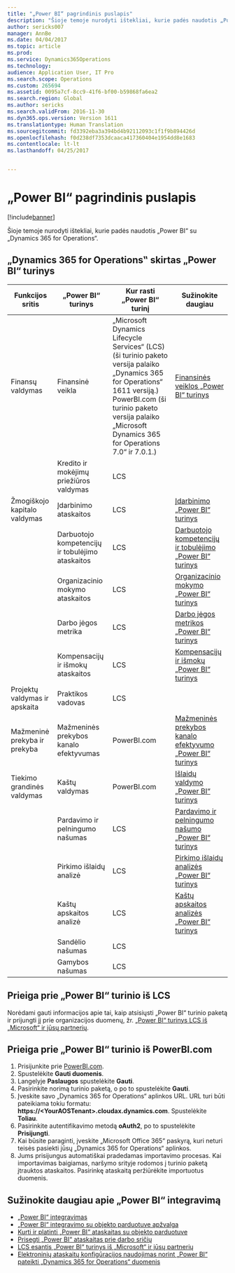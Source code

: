 ```yaml
---
title: "„Power BI“ pagrindinis puslapis"
description: "Šioje temoje nurodyti ištekliai, kurie padės naudotis „Power BI“ su „Dynamics 365 for Operations“."
author: sericks007
manager: AnnBe
ms.date: 04/04/2017
ms.topic: article
ms.prod: 
ms.service: Dynamics365Operations
ms.technology: 
audience: Application User, IT Pro
ms.search.scope: Operations
ms.custom: 265694
ms.assetid: 0095a7cf-8cc9-41f6-bf00-b59868fa6ea2
ms.search.region: Global
ms.author: sericks
ms.search.validFrom: 2016-11-30
ms.dyn365.ops.version: Version 1611
ms.translationtype: Human Translation
ms.sourcegitcommit: fd3392eba3a394bd4b92112093c1f1f9b894426d
ms.openlocfilehash: f0d238df7353dcaaca417360404e1954dd8e1683
ms.contentlocale: lt-lt
ms.lasthandoff: 04/25/2017


---
```


# <a name="power-bi-home-page"></a>„Power BI“ pagrindinis puslapis

[!include[banner](../includes/banner.md)]


Šioje temoje nurodyti ištekliai, kurie padės naudotis „Power BI“ su „Dynamics 365 for Operations“.

<a name="power-bi-content-for-dynamics-365-for-operations"></a>„Dynamics 365 for Operations‟ skirtas „Power BI“ turinys
------------------------------------------------

| **Funkcijos sritis**                  | **„Power BI“ turinys**                          | **Kur rasti „Power BI“ turinį**                                                                                                                                                                                         | **Sužinokite daugiau**                                                                                                                                                               |
|-----------------------------------|-----------------------------------------------|--------------------------------------------------------------------------------------------------------------------------------------------------------------------------------------------------------------------------------|------------------------------------------------------------------------------------------------------------------------------------------------------------------------------|
| Finansų valdymas              | Finansinė veikla                         | „Microsoft Dynamics Lifecycle Services“ (LCS) (ši turinio paketo versija palaiko „Dynamics 365 for Operations“ 1611 versiją.) PowerBI.com (ši turinio paketo versija palaiko „Microsoft Dynamics 365 for Operations 7.0“ ir 7.0.1.) | [Finansinės veiklos „Power BI“ turinys](financial-performance-power-bi-content-pack.md)                                               |
|                                   | Kredito ir mokėjimų priežiūros valdymas             | LCS                                                                                                                                                                                                                            |                                                                                                                                                                              |
| Žmogiškojo kapitalo valdymas          | Įdarbinimo ataskaitos                            | LCS                                                                                                                                                                                                                            | [Įdarbinimo „Power BI“ turinys](recruiting-analysis-power-bi-content-pack.md)                                                       |
|                                   | Darbuotojo kompetencijų ir tobulėjimo ataskaitos | LCS                                                                                                                                                                                                                            | [Darbuotojo kompetencijų ir tobulėjimo „Power BI“ turinys](employee-competencies-and-development-analysis-power-bi-content-pack.md) |
|                                   | Organizacinio mokymo ataskaitos               | LCS                                                                                                                                                                                                                            | [Organizacinio mokymo „Power BI“ turinys](organizational-training-analysis-power-bi-content-pack.md)                             |
|                                   | Darbo jėgos metrika                             | LCS                                                                                                                                                                                                                            | [Darbo jėgos metrikos „Power BI“ turinys](workforce-analysis-power-bi-content-pack.md)                                                 |
|                                   | Kompensacijų ir išmokų ataskaitos             | LCS                                                                                                                                                                                                                            | [Kompensacijų ir išmokų „Power BI“ turinys](compensation-and-benefits-analysis-power-bi-content-pack.md)                         |
| Projektų valdymas ir apskaita | Praktikos vadovas                              | LCS                                                                                                                                                                                                                            |                                                                                                                                                                              |
| Mažmeninė prekyba ir prekyba               | Mažmeninės prekybos kanalo efektyvumas                    | PowerBI.com                                                                                                                                                                                                                    | [Mažmeninės prekybos kanalo efektyvumo „Power BI“ turinys](retail-channel-performance-dashboard-power-bi-data.md)                 |
| Tiekimo grandinės valdymas           | Kaštų valdymas                               | PowerBI.com                                                                                                                                                                                                                    |  [Išlaidų valdymo „Power BI“ turinys](cost-management-content-pack.md)                                                          |
|                                   | Pardavimo ir pelningumo našumas           | LCS                                                                                                                                                                                                                            | [Pardavimo ir pelningumo našumo „Power BI“ turinys](sales-profitability-performance-content-pack.md)          |
|                                   | Pirkimo išlaidų analizė                       | LCS                                                                                                                                                                                                                            | [Pirkimo išlaidų analizės „Power BI“ turinys](purchase-content-pack-for-power-bi.md)                                                 |
|                                   | Kaštų apskaitos analizė                      | LCS                                                                                                                                                                                                                            | [Kaštų apskaitos analizės „Power BI“ turinys](cost-accounting-analysis-content-pack.md)                                         |
|                                   | Sandėlio našumas                         | LCS                                                                                                                                                                                                                            |                                                                                                                                                                              |
|                                   | Gamybos našumas                        | LCS                                                                                                                                                                                                                            |                                                                                                                                                                              |

## <a name="access-power-bi-content-from-lcs"></a>Prieiga prie „Power BI“ turinio iš LCS
Norėdami gauti informacijos apie tai, kaip atsisiųsti „Power BI“ turinio paketą ir prijungti jį prie organizacijos duomenų, žr. [„Power BI“ turinys LCS iš „Microsoft“ ir jūsų partnerių](power-bi-content-microsoft-partners.md).

## <a name="access-power-bi-content-from-powerbicom"></a>Prieiga prie „Power BI“ turinio iš PowerBI.com
1.  Prisijunkite prie [PowerBI.com](https://www.powerbi.com/).
2.  Spustelėkite **Gauti duomenis**.
3.  Langelyje **Paslaugos** spustelėkite **Gauti**.
4.  Pasirinkite norimą turinio paketą, o po to spustelėkite **Gauti**.
5.  Įveskite savo „Dynamics 365 for Operations“ aplinkos URL. URL turi būti pateikiama tokiu formatu: **https://&lt;YourAOSTenant&gt;.cloudax.dynamics.com**. Spustelėkite **Toliau**.
6.  Pasirinkite autentifikavimo metodą **oAuth2**, po to spustelėkite **Prisijungti**.
7.  Kai būsite paraginti, įveskite „Microsoft Office 365“ paskyrą, kuri neturi teisės pasiekti jūsų „Dynamics 365 for Operations“ aplinkos.
8.  Jums prisijungus automatiškai pradedamas importavimo procesas. Kai importavimas baigiamas, naršymo srityje rodomos į turinio paketą įtrauktos ataskaitos. Pasirinkę ataskaitą peržiūrėkite importuotus duomenis.

## <a name="learn-more-about-the-power-bi-integration"></a>Sužinokite daugiau apie „Power BI“ integravimą
-   [„Power BI“ integravimas](power-bi-integration.md)
-   [„Power BI“ integravimo su objekto parduotuve apžvalga](power-bi-integration-entity-store.md)
-   [Kurti ir platinti „Power BI“ ataskaitas su objekto parduotuve](author-distribute-power-bi-reports.md)
-   [Prisegti „Power BI“ ataskaitas prie darbo sričių](pin-power-bi-reports.md)
-   [LCS esantis „Power BI“ turinys iš „Microsoft“ ir jūsų partnerių](power-bi-content-microsoft-partners.md)
-   [Elektroninių ataskaitų konfigūracijos naudojimas norint „Power BI“ pateikti „Dynamics 365 for Operations“ duomenis](general-electronic-reporting-report-configuration-get-data-powerbi.md)







